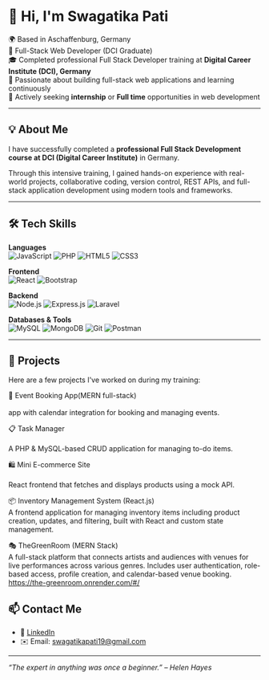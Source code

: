 # 👋 Hi, I'm Swagatika Pati

🌍 Based in Aschaffenburg, Germany  
💼 Full-Stack Web Developer (DCI Graduate)  
🎓 Completed professional Full Stack Developer training at **Digital Career Institute (DCI), Germany**  
🚀 Passionate about building full-stack web applications and learning continuously  
🎯 Actively seeking **internship** or **Full time** opportunities in web development

---

## 💡 About Me

I have successfully completed a **professional Full Stack Development course at DCI (Digital Career Institute)** in Germany.

Through this intensive training, I gained hands-on experience with real-world projects, collaborative coding, version control, REST APIs, and full-stack application development using modern tools and frameworks.

---

## 🛠️ Tech Skills

**Languages**  
![JavaScript](https://img.shields.io/badge/-JavaScript-F7DF1E?logo=javascript&logoColor=black)
![PHP](https://img.shields.io/badge/-PHP-777BB4?logo=php&logoColor=white)
![HTML5](https://img.shields.io/badge/-HTML5-E34F26?logo=html5&logoColor=white)
![CSS3](https://img.shields.io/badge/-CSS3-1572B6?logo=css3&logoColor=white)

**Frontend**  
![React](https://img.shields.io/badge/-React-61DAFB?logo=react&logoColor=black)
![Bootstrap](https://img.shields.io/badge/-Bootstrap-7952B3?logo=bootstrap&logoColor=white)

**Backend**  
![Node.js](https://img.shields.io/badge/-Node.js-339933?logo=node.js&logoColor=white)
![Express.js](https://img.shields.io/badge/-Express.js-000000?logo=express&logoColor=white)
![Laravel](https://img.shields.io/badge/-Laravel-F55247?logo=laravel&logoColor=white)

**Databases & Tools**  
![MySQL](https://img.shields.io/badge/-MySQL-4479A1?logo=mysql&logoColor=white)
![MongoDB](https://img.shields.io/badge/-MongoDB-47A248?logo=mongodb&logoColor=white)
![Git](https://img.shields.io/badge/-Git-F05032?logo=git&logoColor=white)
![Postman](https://img.shields.io/badge/-Postman-FF6C37?logo=postman&logoColor=white)

---

## 🧰 Projects

Here are a few projects I've worked on during my training:

📆 Event Booking App(MERN full-stack)<br>   
app with calendar integration for booking and managing events.

📋 Task Manager<br>  
A PHP & MySQL-based CRUD application for managing to-do items.

🛍️ Mini E-commerce Site<br>  
React frontend that fetches and displays products using a mock API.

📦 Inventory Management System (React.js)<br>
A frontend application for managing inventory items including product creation, updates, and filtering, built with React and custom state management.

🎭 TheGreenRoom (MERN Stack)<br>
A full-stack platform that connects artists and audiences with venues for live performances across various genres. Includes user authentication, role-based access, profile creation, and calendar-based venue booking.<br>
https://the-greenroom.onrender.com/#/

## 📫 Contact Me

- 💼 [LinkedIn](https://www.linkedin.com/in/swagatikapati/)
- ✉️ Email: swagatikapati19@gmail.com

---

_“The expert in anything was once a beginner.” – Helen Hayes_
